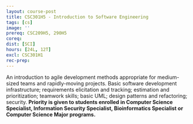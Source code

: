 ```yaml
---
layout: course-post
title: CSC301H5 - Introduction to Software Engineering
tags: [cs]
image: ''
prereq: CSC209H5, 290H5
coreq: 
dist: [SCI]
hours: [24L, 12T]
excl: CSC301H1
rec-prep: 
---
```


An introduction to agile development methods appropriate for medium-sized teams and rapidly-moving projects. Basic software development infrastructure; requirements elicitation and tracking; estimation and prioritization; teamwork skills; basic UML; design patterns and refactoring; security. **Priority is given to students enrolled in Computer Science Specialist, Information Security Specialist, Bioinformatics Specialist or Computer Science Major programs.**
